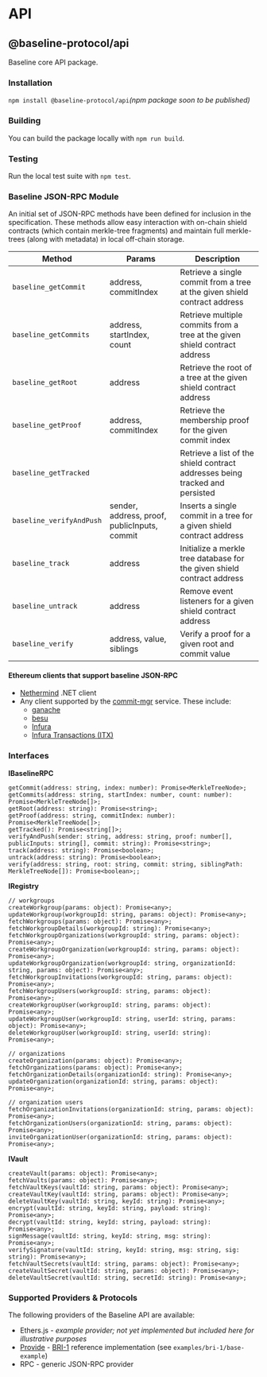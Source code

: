 # API

## @baseline-protocol/api

Baseline core API package.

### Installation&#x20;

`npm install @baseline-protocol/api`_(npm package soon to be published)_

### Building

You can build the package locally with `npm run build`.

### Testing

Run the local test suite with `npm test`.

### Baseline JSON-RPC Module

An initial set of JSON-RPC methods have been defined for inclusion in the specification. These methods allow easy interaction with on-chain shield contracts (which contain merkle-tree fragments) and maintain full merkle-trees (along with metadata) in local off-chain storage.

| Method                   | Params                                       | Description                                                                  |
| ------------------------ | -------------------------------------------- | ---------------------------------------------------------------------------- |
| `baseline_getCommit`     | address, commitIndex                         | Retrieve a single commit from a tree at the given shield contract address    |
| `baseline_getCommits`    | address, startIndex, count                   | Retrieve multiple commits from a tree at the given shield contract address   |
| `baseline_getRoot`       | address                                      | Retrieve the root of a tree at the given shield contract address             |
| `baseline_getProof`      | address, commitIndex                         | Retrieve the membership proof for the given commit index                     |
| `baseline_getTracked`    |                                              | Retrieve a list of the shield contract addresses being tracked and persisted |
| `baseline_verifyAndPush` | sender, address, proof, publicInputs, commit | Inserts a single commit in a tree for a given shield contract address        |
| `baseline_track`         | address                                      | Initialize a merkle tree database for the given shield contract address      |
| `baseline_untrack`       | address                                      | Remove event listeners for a given shield contract address                   |
| `baseline_verify`        | address, value, siblings                     | Verify a proof for a given root and commit value                             |

#### Ethereum clients that support baseline JSON-RPC

* [Nethermind](https://github.com/NethermindEth/nethermind) .NET client
* Any client supported by the [commit-mgr](https://github.com/ethereum-oasis/baseline/tree/master/examples/bri-2/commit-mgr) service. These include:
  * [ganache](https://github.com/trufflesuite/ganache)
  * [besu](https://github.com/hyperledger/besu)
  * [Infura](https://infura.io/docs/ethereum)
  * [Infura Transactions (ITX)](https://infura.io/docs/transactions)

### Interfaces

**IBaselineRPC**

```
getCommit(address: string, index: number): Promise<MerkleTreeNode>;
getCommits(address: string, startIndex: number, count: number): Promise<MerkleTreeNode[]>;
getRoot(address: string): Promise<string>;
getProof(address: string, commitIndex: number): Promise<MerkleTreeNode[]>;
getTracked(): Promise<string[]>;
verifyAndPush(sender: string, address: string, proof: number[], publicInputs: string[], commit: string): Promise<string>;
track(address: string): Promise<boolean>;
untrack(address: string): Promise<boolean>;
verify(address: string, root: string, commit: string, siblingPath: MerkleTreeNode[]): Promise<boolean>;;
```

**IRegistry**

```
// workgroups
createWorkgroup(params: object): Promise<any>;
updateWorkgroup(workgroupId: string, params: object): Promise<any>;
fetchWorkgroups(params: object): Promise<any>;
fetchWorkgroupDetails(workgroupId: string): Promise<any>;
fetchWorkgroupOrganizations(workgroupId: string, params: object): Promise<any>;
createWorkgroupOrganization(workgroupId: string, params: object): Promise<any>;
updateWorkgroupOrganization(workgroupId: string, organizationId: string, params: object): Promise<any>;
fetchWorkgroupInvitations(workgroupId: string, params: object): Promise<any>;
fetchWorkgroupUsers(workgroupId: string, params: object): Promise<any>;
createWorkgroupUser(workgroupId: string, params: object): Promise<any>;
updateWorkgroupUser(workgroupId: string, userId: string, params: object): Promise<any>;
deleteWorkgroupUser(workgroupId: string, userId: string): Promise<any>;

// organizations
createOrganization(params: object): Promise<any>;
fetchOrganizations(params: object): Promise<any>;
fetchOrganizationDetails(organizationId: string): Promise<any>;
updateOrganization(organizationId: string, params: object): Promise<any>;

// organization users
fetchOrganizationInvitations(organizationId: string, params: object): Promise<any>;
fetchOrganizationUsers(organizationId: string, params: object): Promise<any>;
inviteOrganizationUser(organizationId: string, params: object): Promise<any>;
```

**IVault**

```
createVault(params: object): Promise<any>;
fetchVaults(params: object): Promise<any>;
fetchVaultKeys(vaultId: string, params: object): Promise<any>;
createVaultKey(vaultId: string, params: object): Promise<any>;
deleteVaultKey(vaultId: string, keyId: string): Promise<any>;
encrypt(vaultId: string, keyId: string, payload: string): Promise<any>;
decrypt(vaultId: string, keyId: string, payload: string): Promise<any>;
signMessage(vaultId: string, keyId: string, msg: string): Promise<any>;
verifySignature(vaultId: string, keyId: string, msg: string, sig: string): Promise<any>;
fetchVaultSecrets(vaultId: string, params: object): Promise<any>;
createVaultSecret(vaultId: string, params: object): Promise<any>;
deleteVaultSecret(vaultId: string, secretId: string): Promise<any>;
```

### Supported Providers & Protocols

The following providers of the Baseline API are available:

* Ethers.js - _example provider; not yet implemented but included here for illustrative purposes_
* [Provide](https://provide.services) - [BRI-1](../../bri/bri-1/) reference implementation (see `examples/bri-1/base-example`)
* RPC - generic JSON-RPC provider
